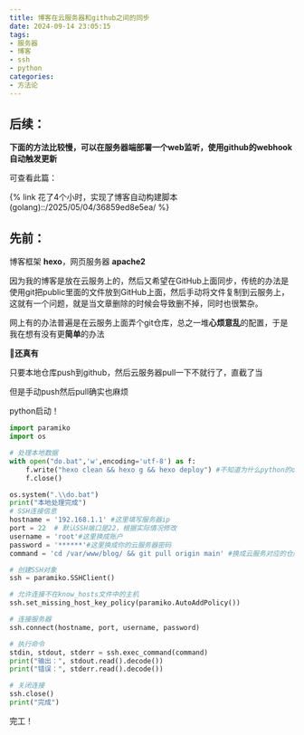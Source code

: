 ```yaml
---
title: 博客在云服务器和github之间的同步
date: 2024-09-14 23:05:15
tags:
- 服务器
- 博客
- ssh
- python
categories:
- 方法论
---
```


## 后续：

**下面的方法比较慢，可以在服务器端部署一个web监听，使用github的webhook自动触发更新**

可查看此篇：

{% link 花了4个小时，实现了博客自动构建脚本(golang)::/2025/05/04/36859ed8e5ea/  %}

## 先前：

博客框架 **hexo**，网页服务器 **apache2**

因为我的博客是放在云服务上的，然后又希望在GitHub上面同步，传统的办法是使用git把public里面的文件放到GitHub上面，然后手动将文件复制到云服务上，这就有一个问题，就是当文章删除的时候会导致删不掉，同时也很繁杂。

<!-- more -->

网上有的办法普遍是在云服务上面弄个git仓库，总之一堆**心烦意乱**的配置，于是我在想有没有更**简单**的办法

🤣**还真有**

只要本地仓库push到github，然后云服务器pull一下不就行了，直截了当

但是手动push然后pull确实也麻烦

python启动！

```python
import paramiko
import os

# 处理本地数据
with open("do.bat",'w',encoding='utf-8') as f:
    f.write("hexo clean && hexo g && hexo deploy") #不知道为什么python的os.system()会报错，所以写一个bat算了
    f.close()

os.system(".\\do.bat")
print("本地处理完成")
# SSH连接信息
hostname = '192.168.1.1' #这里填写服务器ip
port = 22  # 默认SSH端口是22，根据实际情况修改
username = 'root'#这里换成账户
password = '******'#这里换成你的云服务器密码
command = 'cd /var/www/blog/ && git pull origin main' #换成云服务对应的仓库地址

# 创建SSH对象
ssh = paramiko.SSHClient()

# 允许连接不在know_hosts文件中的主机
ssh.set_missing_host_key_policy(paramiko.AutoAddPolicy())

# 连接服务器
ssh.connect(hostname, port, username, password)

# 执行命令
stdin, stdout, stderr = ssh.exec_command(command)
print("输出：", stdout.read().decode())
print("错误：", stderr.read().decode())

# 关闭连接
ssh.close()
print("完成")
```

完工！

